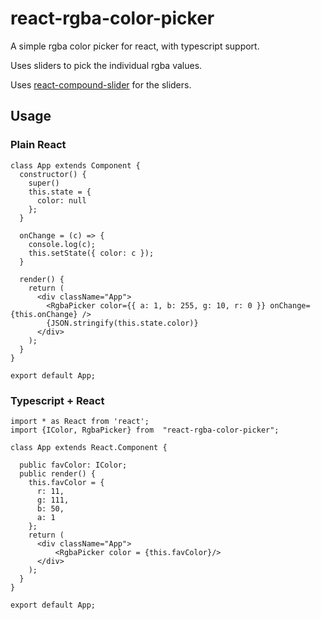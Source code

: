 # react-rgba-color-picker

A simple rgba color picker for react, with typescript support.

Uses sliders to pick the individual rgba values. 

Uses [react-compound-slider](https://www.npmjs.com/package/react-compound-slider) for the sliders. 


## Usage

### Plain React
```
class App extends Component {
  constructor() {
    super()
    this.state = {
      color: null
    };
  }

  onChange = (c) => {
    console.log(c);
    this.setState({ color: c });
  }

  render() {
    return (
      <div className="App">
        <RgbaPicker color={{ a: 1, b: 255, g: 10, r: 0 }} onChange={this.onChange} />
        {JSON.stringify(this.state.color)}
      </div>
    );
  }
}

export default App;
```

### Typescript + React

```
import * as React from 'react';
import {IColor, RgbaPicker} from  "react-rgba-color-picker"; 

class App extends React.Component {
 
  public favColor: IColor;
  public render() {   
    this.favColor = {
      r: 11, 
      g: 111, 
      b: 50, 
      a: 1
    };
    return (
      <div className="App">
          <RgbaPicker color = {this.favColor}/> 
      </div>
    );
  }
}

export default App;
```